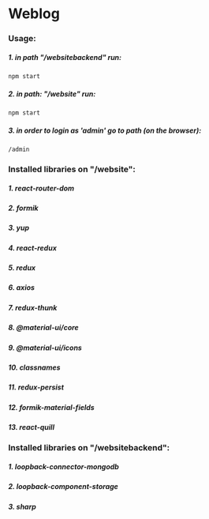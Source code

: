 # Weblog

### Usage:

##### 1. in path "/websitebackend" run:
```npm start```

##### 2. in path: "/website" run:
```npm start```

##### 3. in order to login as 'admin' go to path (on the browser):
```/admin```

### Installed libraries on "/website":
##### 1. react-router-dom 
##### 2. formik 
##### 3. yup 
##### 4. react-redux
##### 5. redux 
##### 6. axios
##### 7. redux-thunk
##### 8. @material-ui/core
##### 9. @material-ui/icons
##### 10. classnames
##### 11. redux-persist
##### 12. formik-material-fields
##### 13. react-quill

### Installed libraries on "/websitebackend":
##### 1. loopback-connector-mongodb
##### 2. loopback-component-storage
##### 3. sharp
